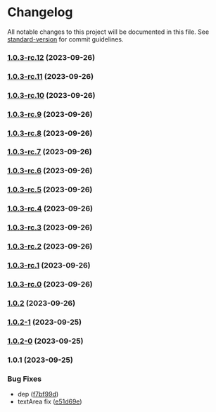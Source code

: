 # Changelog

All notable changes to this project will be documented in this file. See [standard-version](https://github.com/conventional-changelog/standard-version) for commit guidelines.

### [1.0.3-rc.12](https://github.com/StevenLeeTW/react-collections/compare/v1.0.3-rc.11...v1.0.3-rc.12) (2023-09-26)

### [1.0.3-rc.11](https://github.com/StevenLeeTW/react-collections/compare/v1.0.3-rc.10...v1.0.3-rc.11) (2023-09-26)

### [1.0.3-rc.10](https://github.com/StevenLeeTW/react-collections/compare/v1.0.3-rc.9...v1.0.3-rc.10) (2023-09-26)

### [1.0.3-rc.9](https://github.com/StevenLeeTW/react-collections/compare/v1.0.3-rc.8...v1.0.3-rc.9) (2023-09-26)

### [1.0.3-rc.8](https://github.com/StevenLeeTW/react-collections/compare/v1.0.3-rc.7...v1.0.3-rc.8) (2023-09-26)

### [1.0.3-rc.7](https://github.com/StevenLeeTW/react-collections/compare/v1.0.3-rc.6...v1.0.3-rc.7) (2023-09-26)

### [1.0.3-rc.6](https://github.com/StevenLeeTW/react-collections/compare/v1.0.3-rc.5...v1.0.3-rc.6) (2023-09-26)

### [1.0.3-rc.5](https://github.com/StevenLeeTW/react-collections/compare/v1.0.3-rc.4...v1.0.3-rc.5) (2023-09-26)

### [1.0.3-rc.4](https://github.com/StevenLeeTW/react-collections/compare/v1.0.3-rc.3...v1.0.3-rc.4) (2023-09-26)

### [1.0.3-rc.3](https://github.com/StevenLeeTW/react-collections/compare/v1.0.3-rc.2...v1.0.3-rc.3) (2023-09-26)

### [1.0.3-rc.2](https://github.com/StevenLeeTW/react-collections/compare/v1.0.3-rc.1...v1.0.3-rc.2) (2023-09-26)

### [1.0.3-rc.1](https://github.com/StevenLeeTW/react-collections/compare/v1.0.3-rc.0...v1.0.3-rc.1) (2023-09-26)

### [1.0.3-rc.0](https://github.com/StevenLeeTW/react-collections/compare/v1.0.2...v1.0.3-rc.0) (2023-09-26)

### [1.0.2](https://github.com/StevenLeeTW/react-collections/compare/v1.0.2-1...v1.0.2) (2023-09-26)

### [1.0.2-1](https://github.com/StevenLeeTW/react-collections/compare/v1.0.2-0...v1.0.2-1) (2023-09-25)

### [1.0.2-0](https://github.com/StevenLeeTW/react-collections/compare/v1.0.1...v1.0.2-0) (2023-09-25)

### 1.0.1 (2023-09-25)


### Bug Fixes

* dep ([f7bf99d](https://github.com/StevenLeeTW/react-collections/commit/f7bf99d27b04a7957d7d920e901ddfa1c3e3ace5))
* textArea fix ([e51d69e](https://github.com/StevenLeeTW/react-collections/commit/e51d69e6b43e78a076381608f652a632e3b8d848))
